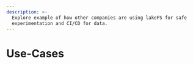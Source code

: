 ```yaml
---
description: >-
  Explore example of how other companies are using lakeFS for safe
  experimentation and CI/CD for data.
---
```


# Use-Cases

